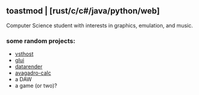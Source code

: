 ## toastmod | [rust/c/c#/java/python/web]
Computer Science student with interests in graphics, emulation, and music.
### some random projects:
* [vsthost](https://github.com/toastmod/vsthost)
* [glui](https://github.com/toastmod/glui)
* [datarender](https://github.com/toastmod/datarender)
* [avagadro-calc](https://github.com/toastmod/avagadro-calc)
* a DAW
* a game (or two)?
